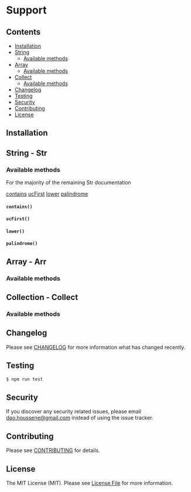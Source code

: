 # Support

## Contents

- [Installation](#installation)
- [String](#str)
  - [Available methods](#sam)
- [Array](#arr)
  - [Available methods](#aam)
- [Collect](#collect)
  - [Available methods](#cam)
- [Changelog](#changelog)
- [Testing](#testing)
- [Security](#security)
- [Contributing](#contributing)
- [License](#license)

## Installation

## <a name="str"></a> String - Str

### <a name="sam"></a> Available methods

For the majority of the remaining Str documentation

[contains](#method-contains)
[ucFirst](#method-ucFirst)
[lower](#method-lower)
[palindrome](#method-palindrome)

#### <a name="method-contains"></a> `contains()`

#### <a name="method-ucFirst"></a> `ucFirst()`

#### <a name="method-lower"></a> `lower()`

#### <a name="method-palindrome"></a> `palindrome()`

## <a name="arr"></a> Array - Arr

### <a name="aam"></a> Available methods

## <a name="collect"></a> Collection - Collect

### <a name="cam"></a> Available methods

## Changelog

Please see [CHANGELOG](CHANGELOG.md) for more information what has changed recently.

## Testing

```bash
$ npm run test
```

## Security

If you discover any security related issues, please email dao.houssene@gmail.com instead of using the issue tracker.

## Contributing

Please see [CONTRIBUTING](CONTRIBUTING.md) for details.

## License

The MIT License (MIT). Please see [License File](LICENSE) for more information.
